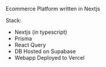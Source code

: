 Ecommerce Platform written in Nextjs

Stack:
- Nextjs (in typescript)
- Prisma
- React Query
- DB Hosted on Supabase
- Webapp Deployed to Vercel
